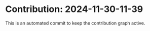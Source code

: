 # Contribution: 2024-11-30-11-39
This is an automated commit to keep the contribution graph active.
